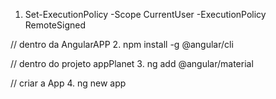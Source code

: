 1. Set-ExecutionPolicy -Scope CurrentUser -ExecutionPolicy RemoteSigned

// dentro da AngularAPP
2. npm install -g @angular/cli

// dentro do projeto appPlanet
3. ng add @angular/material

// criar a App
4. ng new app<nome do planeta>
